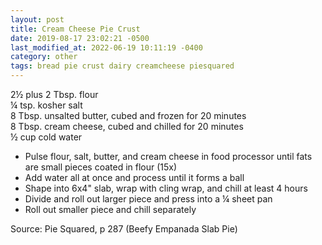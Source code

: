```yaml
---
layout: post
title: Cream Cheese Pie Crust
date: 2019-08-17 23:02:21 -0500
last_modified_at: 2022-06-19 10:11:19 -0400
category: other
tags: bread pie crust dairy creamcheese piesquared
---
```

2½ plus 2 Tbsp. flour  
¼ tsp. kosher salt  
8 Tbsp. unsalted butter, cubed and frozen for 20 minutes  
8 Tbsp. cream cheese, cubed and chilled for 20 minutes  
½ cup cold water  

  * Pulse flour, salt, butter, and cream cheese in food processor until fats are small pieces coated in flour (15x)
  * Add water all at once and process until it forms a ball
  * Shape into 6x4" slab, wrap with cling wrap, and chill at least 4 hours
  * Divide and roll out larger piece and press into a ¼ sheet pan
  * Roll out smaller piece and chill separately

Source: Pie Squared, p 287 (Beefy Empanada Slab Pie)  
